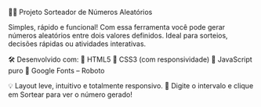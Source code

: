 🎲✨ Projeto Sorteador de Números Aleatórios

Simples, rápido e funcional! Com essa ferramenta você pode gerar números aleatórios entre dois valores definidos. Ideal para sorteios, decisões rápidas ou atividades interativas.

🛠️ Desenvolvido com:
🔹 HTML5
🔹 CSS3 (com responsividade)
🔹 JavaScript puro
🔹 Google Fonts – Roboto

💡 Layout leve, intuitivo e totalmente responsivo.
🔢 Digite o intervalo e clique em Sortear para ver o número gerado!
